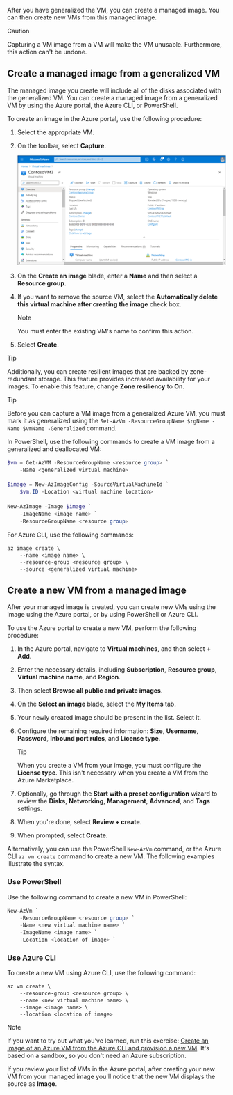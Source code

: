 After you have generalized the VM, you can create a managed image. You can then create new VMs from this managed image.

> [!CAUTION]
> Capturing a VM image from a VM will make the VM unusable. Furthermore, this action can't be undone.

## Create a managed image from a generalized VM

The managed image you create will include all of the disks associated with the generalized VM. You can create a managed image from a generalized VM by using the Azure portal, the Azure CLI, or PowerShell.

To create an image in the Azure portal, use the following procedure:

1. Select the appropriate VM.
2. On the toolbar, select **Capture**.

    ![A screenshot of the ContosoVM3 Virtual Machines blade in the Azure portal. The VM status is 'Stopped (deallocated)'.'](../media/m6-capture-1.png)

3. On the **Create an image** blade, enter a **Name** and then select a **Resource group**.

4. If you want to remove the source VM, select the **Automatically delete this virtual machine after creating the image** check box.

    > [!NOTE]
    > You must enter the existing VM's name to confirm this action.

5. Select **Create**.

> [!TIP]
> Additionally, you can create resilient images that are backed by zone-redundant storage. This feature provides increased availability for your images. To enable this feature, change **Zone resiliency** to **On**.

> [!TIP]
> Before you can capture a VM image from a generalized Azure VM, you must mark it as generalized using the `Set-AzVm -ResourceGroupName $rgName -Name $vmName -Generalized` command.

In PowerShell, use the following commands to create a VM image from a generalized and deallocated VM:

```powershell
$vm = Get-AzVM -ResourceGroupName <resource group> `
    -Name <generalized virtual machine>

$image = New-AzImageConfig -SourceVirtualMachineId `
    $vm.ID -Location <virtual machine location>

New-AzImage -Image $image `
    -ImageName <image name> `
    -ResourceGroupName <resource group>
```

For Azure CLI, use the following commands:

```AzureCLI
az image create \
    --name <image name> \
    --resource-group <resource group> \
    --source <generalized virtual machine>
```

## Create a new VM from a managed image

After your managed image is created, you can create new VMs using the image using the Azure portal, or by using PowerShell or Azure CLI.

To use the Azure portal to create a new VM, perform the following procedure:

1. In the Azure portal, navigate to **Virtual machines**, and then select **+ Add**.
2. Enter the necessary details, including **Subscription**, **Resource group**, **Virtual machine name**, and **Region**.
3. Then select **Browse all public and private images**.
4. On the **Select an image** blade, select the **My Items** tab.
5. Your newly created image should be present in the list. Select it.
6. Configure the remaining required information: **Size**, **Username**, **Password**, **Inbound port rules**, and **License type**.

    > [!TIP]
    > When you create a VM from your image, you must configure the **License type**.  This isn't necessary when you create a VM from the Azure Marketplace.

7. Optionally, go through the **Start with a preset configuration** wizard to review the **Disks**, **Networking**, **Management**, **Advanced**, and **Tags** settings.
8. When you're done, select **Review + create**.
9. When prompted, select **Create**.

Alternatively, you can use the PowerShell `New-AzVm` command, or the Azure CLI `az vm create` command to create a new VM. The following examples illustrate the syntax.

### Use PowerShell

Use the following command to create a new VM in PowerShell:

```powershell
New-AzVm `
    -ResourceGroupName <resource group> `
    -Name <new virtual machine name> `
    -ImageName <image name> `
    -Location <location of image> `
```

### Use Azure CLI

To create a new VM using Azure CLI, use the following command:

```AzureCLI
az vm create \
    --resource-group <resource group> \
    --name <new virtual machine name> \
    --image <image name> \
    --location <location of image>
```

> [!NOTE]
> If you want to try out what you've learned, run this exercise: [Create an image of an Azure VM from the Azure CLI and provision a new VM](https://aka.ms/create-image-of-vm-from-cli-and-provision-new-vm?Azure-portal=true). It's based on a sandbox, so you don't need an Azure subscription.

If you review your list of VMs in the Azure portal, after creating your new VM from your managed image you'll notice that the new VM displays the source as **Image**.
